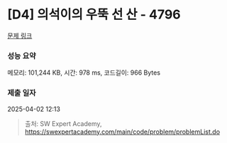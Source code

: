 # [D4] 의석이의 우뚝 선 산 - 4796 

[문제 링크](https://swexpertacademy.com/main/code/problem/problemDetail.do?contestProbId=AWS2h6AKBCoDFAVT) 

### 성능 요약

메모리: 101,244 KB, 시간: 978 ms, 코드길이: 966 Bytes

### 제출 일자

2025-04-02 12:13



> 출처: SW Expert Academy, https://swexpertacademy.com/main/code/problem/problemList.do